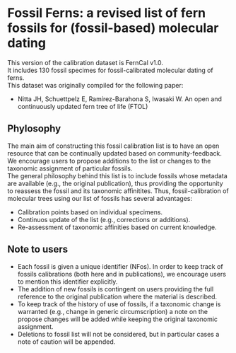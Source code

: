 # Fossil Ferns: a revised list of fern fossils for (fossil-based) molecular dating  
This version of the calibration dataset is FernCal v1.0.  
It includes 130 fossil specimes for fossil-calibrated molecular dating of ferns.     
This dataset was originally compiled for the following paper:  
- Nitta JH, Schuettpelz E, Ramírez-Barahona S, Iwasaki W. An open and continuously updated fern tree of life (FTOL)

## Phylosophy
The main aim of constructing this fossil calibration list is to have an open resource that can be continually updated based on community-feedback. We encourage users to propose additions to the list or changes to the taxonomic assignment of particular fossils.  
The general philosophy behind this list is to include fossils whose metadata are available (e.g., the original publication), thus providing the opportunity to reassess the fossil and its taxonomic affinitites. Thus, fossil-calibration of molecular trees using our list of fossils has several advantages:
- Calibration points based on individual specimens.
- Continuos update of the list (e.g., corrections or additions).
- Re-assessment of taxonomic affinities based on current knowledge.

## Note to users
- Each fossil is given a unique identifier (NFos). In order to keep track of fossils calibrations (both here and in publications), we encourage users to mention this identifier explicitly.  
- The addition of new fossils is contingent on users providing the full reference to the original publication where the material is described.  
- To keep track of the history of use of fossils, if a taxonomic change is warranted (e.g., change in generic circumscription) a note on the propose changes will be added while keeping the original taxonomic assignment.  
- Deletions to fossil list will not be considered, but in particular cases a note of caution will be appended.   
